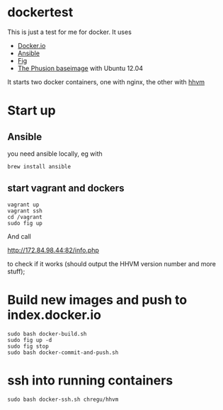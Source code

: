 # dockertest

This is just a test for me for docker. It uses

- [Docker.io](https://www.docker.io/) 
- [Ansible](http://www.ansible.com/home)
- [Fig](http://orchardup.github.io/fig/)
- [The Phusion baseimage](https://github.com/phusion/baseimage-docker) with Ubuntu 12.04

It starts two docker containers, one with nginx, the other with [hhvm](http://hhvm.com/)


# Start up

## Ansible

you need ansible locally, eg with
````
brew install ansible
````

## start vagrant and dockers

````
vagrant up
vagrant ssh
cd /vagrant
sudo fig up
````

And call

http://172.84.98.44:82/info.php

to check if it works (should output the HHVM version number and more stuff);

# Build new images and push to index.docker.io

````
sudo bash docker-build.sh
sudo fig up -d
sudo fig stop
sudo bash docker-commit-and-push.sh
````

# ssh into running containers

````
sudo bash docker-ssh.sh chregu/hhvm
````

